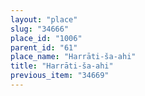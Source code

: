 ```yaml
---
layout: "place"
slug: "34666"
place_id: "1006"
parent_id: "61"
place_name: "Harrāti-ša-ahi"
title: "Harrāti-ša-ahi"
previous_item: "34669"
---
```


